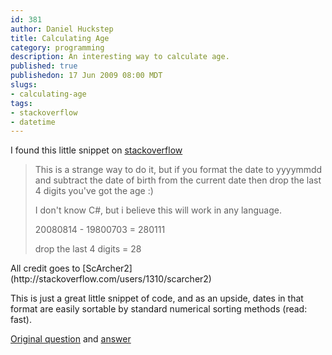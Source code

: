 ```yaml
--- 
id: 381
author: Daniel Huckstep
title: Calculating Age
category: programming
description: An interesting way to calculate age.
published: true
publishedon: 17 Jun 2009 08:00 MDT
slugs: 
- calculating-age
tags: 
- stackoverflow
- datetime
---
```

I found this little snippet on
[stackoverflow](http://stackoverflow.com/)

<blockquote>
<p>
This is a strange way to do it, but if you format the date to yyyymmdd
and subtract the date of birth from the current date then drop the last
4 digits you've got the age :)

I don't know C#, but i believe this will work in any language.

20080814 - 19800703 = 280111

drop the last 4 digits = 28

</p>
</blockquote>
All credit goes to
[ScArcher2](http://stackoverflow.com/users/1310/scarcher2)

This is just a great little snippet of code, and as an upside, dates in
that format are easily sortable by standard numerical sorting methods
(read: fast).

[Original
question](http://stackoverflow.com/questions/9/how-do-i-calculate-someones-age-in-c)
and
[answer](http://stackoverflow.com/questions/9/how-do-i-calculate-someones-age-in-c/11942#11942)
